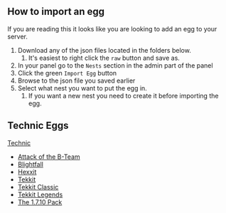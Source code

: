 ## How to import an egg

If you are reading this it looks like you are looking to add an egg to your server.

1. Download any of the json files located in the folders below. 
   1. It's easiest to right click the `raw` button and save as.
2. In your panel go to the `Nests` section in the admin part of the panel
3. Click the green `Import Egg` button
4. Browse to the json file you saved earlier
5. Select what nest you want to put the egg in.
   1. If you want a new nest you need to create it before importing the egg.

## Technic Eggs

[Technic](/minecraft/java/technic/)   
* [Attack of the B-Team](/minecraft/java/technic/attack-of-the-bteam/)
* [Blightfall](/minecraft/java/technic/blightfall/)
* [Hexxit](/minecraft/java/technic/hexxit/)  
* [Tekkit](/minecraft/java/technic/Tekkit/)
* [Tekkit Classic](/minecraft/java/technic/tekkit-classic/)
* [Tekkit Legends](/minecraft/java/technic/tekkit-legends/)
* [The 1.7.10 Pack](/minecraft/java/technic/the-1-7-10-pack/)